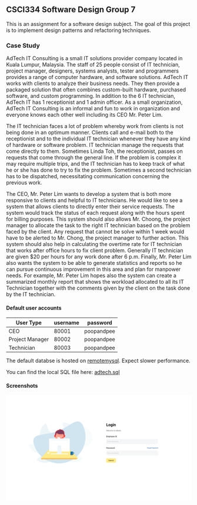 ## CSCI334 Software Design Group 7
This is an assignment for a software design subject. The goal of this project is to implement design patterns and refactoring techniques.

### Case Study
AdTech IT Consulting is a small IT solutions provider company located in Kuala Lumpur, Malaysia. The staff of 25 people consist of IT technician, project manager, designers, systems analysts, tester and programmers provides a range of computer hardware, and software solutions. AdTech IT works with clients to analyze their business needs. They then provide a packaged solution that often combines custom-built hardware, purchased software, and custom programming. In addition to the 6 IT technician, AdTech IT has 1 receptionist and 1 admin officer. As a small organization, AdTech IT Consulting is an informal and fun to work in organization and everyone knows each other well including its CEO Mr. Peter Lim.

The IT technician faces a lot of problem whereby work from clients is not being done in an optimum manner. Clients call and e-mail both to the receptionist and to the  individual IT technician whenever they have any kind of hardware or software problem. IT technician manage the requests that come directly to them. Sometimes Linda Toh, the receptionist, passes on requests that come through the general line. If the problem is complex it may require multiple trips, and the IT technician has to keep track of what he or she has done to try to fix the problem. Sometimes a second technician has to be dispatched, necessitating communication concerning the previous work. 

The CEO, Mr. Peter Lim wants to develop a system that is both more responsive to clients and helpful to IT technicians. He would like to see a system that allows clients to directly enter their service requests. The system would track the status of each request along with the hours spent for billing purposes. This system should also allows Mr. Choong, the project manager to allocate the task to the right IT technician based on the problem faced by the client. Any request that cannot be solve within 1 week would have to be alerted to Mr. Chong, the project manager to further action. This system should also help in calculating the overtime rate for IT technician that works after office hours to fix client problem. Generally IT technician are given $20 per hours for any work done after 6 p.m. Finally, Mr. Peter Lim also wants the system to be able to generate statistics and reports so he can pursue continuous improvement in this area and plan for manpower needs. For example, Mr. Peter Lim hopes also the system can create a summarized monthly report that shows the workload allocated to all its IT Technician together with the comments given by the client on the task done by the IT technician. 

#### Default user accounts
| User Type | username | password |
| ------ | ------ | ------ |
| CEO | 80001 | poopandpee |
| Project Manager | 80002 | poopandpee |
| Technician | 80003 | poopandpee |

The default databse is hosted on [remotemysql](https://remotemysql.com/). Expect slower performance.

You can find the local SQL file here: [adtech.sql](https://github.com/sooyongjie/adtech/blob/main/adtech.sql)

#### Screenshots
![Login Screenshot](https://github.com/sooyongjie/adtech/blob/main/screenshots/login.png "Login Screenshot")
